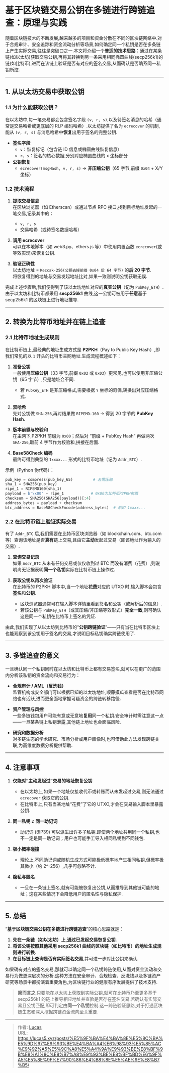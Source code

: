 # 基于区块链交易公钥在多链进行跨链追查：原理与实践


随着区块链技术的不断发展,越来越多的项目和资金分散在不同的区块链网络中.对于合规审计、安全追踪和资金流动分析等场景,如何确定同一个私钥是否在多条链上产生实际交易,往往是突破口之一.本文将介绍一个**普适的技术思路**：通过在某条链(如以太坊)获取交易公钥,再将其转换到另一条采用相同椭圆曲线(secp256k1)的链(如比特币),进而在该链上验证是否有对应的签名交易,从而确认是否确系同一私钥所控.

---

## 1. 从以太坊交易中获取公钥

### 1.1 为什么能获取公钥？

在以太坊中,每一笔交易都会包含签名字段 `(v, r, s)`,以及待签名消息的哈希（通常是交易哈希或更底层的 RLP 编码哈希）.以太坊提供了名为 `ecrecover` 的机制,能从 `(v, r, s)` 与消息哈希中**恢复**出用于签名的完整公钥.

- **签名字段**  
  - `v`：恢复标记（包含链 ID 信息或椭圆曲线恢复信息）  
  - `r`、`s`：签名的核心数据,分别对应椭圆曲线的 x 坐标部分  
- **公钥恢复**  
  - `ecrecover(msgHash, v, r, s)` → **非压缩公钥**（65 字节,前缀 `0x04` + X/Y 坐标）

### 1.2 技术流程

1. **提取交易信息**  
   在区块浏览器（如 Etherscan）或通过节点 RPC 接口,找到目标地址发起的一笔交易,记录其中的：  
   - `v, r, s`  
   - 交易哈希（或待签名数据哈希）

2. **调用 ecrecover**  
   可以在本地脚本（如 web3.py、ethers.js 等）中使用内置函数 `ecrecover`(或等效实现)来恢复公钥.

3. **验证正确性**  
   以太坊地址 = `Keccak-256(公钥去掉前缀 0x04 后 64 字节)` 的**后 20 字节**.  
   将恢复得到的地址与交易发起地址比对,如果一致则说明公钥获取无误.

完成上述步骤后,我们便得到了该以太坊地址对应的**真实公钥**（记为 `PubKey_ETH`）.由于以太坊和比特币都采用 **secp256k1** 曲线,这一公钥可被用于**任意**基于 secp256k1 的区块链上进行地址推导.

---

## 2. 转换为比特币地址并在链上追查

### 2.1 比特币地址生成规则

在比特币链上,最经典的地址生成方式是 **P2PKH**（Pay to Public Key Hash）,即我们常见的以 `1` 开头的比特币主网地址.生成流程概述如下：

1. **准备公钥**  
   一般使用**压缩公钥**（33 字节,前缀 `0x02` 或 `0x03`）更常见,也可以使用非压缩公钥（65 字节）,只是地址会不同.  
   - 若 `PubKey_ETH` 是非压缩格式,需要根据 `Y` 坐标的奇偶,转换出对应压缩格式.

2. **双哈希**  
   先对公钥做 `SHA-256`,再对结果做 `RIPEMD-160` → 得到 20 字节的 **PubKey Hash**.

3. **版本前缀与校验和**  
   在主网下,P2PKH 前缀为 `0x00`；然后对 “前缀 + PubKey Hash” 再做两次 `SHA-256`,取前 4 字节作为校验和,拼接在后面.

4. **Base58Check 编码**  
   最终可得到典型的 `1xxxx...` 形式的比特币地址（记为 `Addr_BTC`）.

示例（Python 伪代码）：

```python
pub_key = compress(pub_key_65)         # 若需压缩
sha_1 = SHA256(pub_key)
ripe_1 = RIPEMD160(sha_1)
payload = b'\x00' + ripe_1            # 0x00为比特币P2PKH前缀
checksum = SHA256(SHA256(payload))[:4]
address_bytes = payload + checksum
btc_address = Base58CheckEncode(address_bytes)  # 形如 1xxxx...
```

### 2.2 在比特币链上验证实际交易

有了 `Addr_BTC` 后,我们需要在比特币区块浏览器（如 blockchain.com、btc.com 等）查询该地址是否**真有**链上交易,且由它**主动**发起过交易（即该地址作为输入的交易）.

1. **查询交易记录**  
   如果 `Addr_BTC` 从未有任何交易或仅仅收到过 BTC 而没有消费（花费）,则说明尚无证据表明**同一个私钥**实际在比特币链上操作过.

2. **获取公钥以再次验证**  
   在比特币的 P2PKH 脚本中,当一个地址**花费**对应的 UTXO 时,输入脚本会包含**签名**和**公钥**.  
   - 区块浏览器通常可在输入脚本详情里看到签名和公钥（或解析后的信息）.  
   - 若该公钥与 `PubKey_ETH`（或其压缩/非压缩等效形式）**完全一致**,则可确认这是同一个私钥在比特币上签名的凭证.

由此,我们实现了从以太坊到比特币的“**公钥跨链验证**”——只有当在比特币区块上也能观察到该公钥用于签名的交易,才说明目标私钥确实跨链使用了.

---

## 3. 多链追查的意义

一旦确认同一个私钥同时在以太坊和比特币上都有交易签名,就可以在更广的范围内分析该私钥的资金流向和交易行为：

- **合规审计 / AML（反洗钱）**  
  监管机构或安全部门可以根据已知的以太坊地址,顺藤摸瓜查看是否在比特币网络也有活跃,进而更全面地掌握可疑资金的跨链转移路径.

- **资产管理与风控**  
  一些多链钱包用户可能有意或无意地**复用**同一个私钥.安全审计时需注意这一点——一旦某条链上私钥泄露,其他链上地址也会面临风险.

- **研究和数据分析**  
  对多链生态的学术研究、市场分析或用户画像时,也可借助此方法发现跨链关联,为高维度数据分析提供帮助.

---

## 4. 注意事项

1. **仅能对“主动发起过”交易的地址恢复公钥**  
   - 在以太坊上,如果一个地址仅接收代币或转账而从未发起过交易,则无法通过 `ecrecover` 获取它的公钥.  
   - 在比特币上,只有当某地址“花费”了它的 UTXO,才会在交易输入脚本里暴露公钥.

2. **同一私钥 ≠ 同一助记词**  
   - 助记词 (BIP39) 可以派生出许多子私钥.即使两个地址共用同一个私钥,也不一定是同一助记词；用户也可能手工导入相同私钥到不同钱包.

3. **极小概率碰撞**  
   - 理论上,不同助记词或随机生成方式可能极低概率地产生相同私钥,但概率极其微小（约 2^-256）,几乎可忽略不计.

4. **隐私与匿名**  
   - 一旦在一条链上签名,就有可能被恢复出公钥,从而推导到其他链可能的地址；这在某些情况下会降低用户的匿名性与隐私保护.

---

## 5. 总结

“**基于区块链交易公钥在多链进行跨链追查**”的核心思路就是：

1. **先在一条链（如以太坊）上,通过已发起交易恢复公钥**.  
2. **将该公钥按照其他采用 secp256k1 曲线的区块链（如比特币）的地址生成规则进行转换**.  
3. **在目标链上查询是否有实际签名交易**,并可进一步对比公钥来确认.

如果确有对应的签名交易,那就可以确定同一个私钥跨链使用,从而对资金流动和交易行为做更深层次的分析.这种方法在安全审计、合规检查、反洗钱以及多链资产研究等场景中都扮演着重要角色,为区块链行业的健康有序发展提供了技术支持.

> **简而言之**,只要能在以太坊上获取到实际公钥,就可在比特币乃至更多基于 secp256k1 的链上推导相应地址并查验是否存在签名交易.若确认有实际交易且公钥匹配,即可判定由**同一个私钥**控制.这一跨链验证思路,对于打通区块链生态和深入挖掘跨链资金流向至关重要.


---

> 作者: [Lucas](https://lucas5.xyz)  
> URL: https://lucas5.xyz/posts/%E5%9F%BA%E4%BA%8E%E5%8C%BA%E5%9D%97%E9%93%BE%E4%BA%A4%E6%98%93%E5%85%AC%E9%92%A5%E5%9C%A8%E5%A4%9A%E9%93%BE%E8%BF%9B%E8%A1%8C%E8%B7%A8%E9%93%BE%E8%BF%BD%E6%9F%A5%E5%8E%9F%E7%90%86%E4%B8%8E%E5%AE%9E%E8%B7%B5/  

